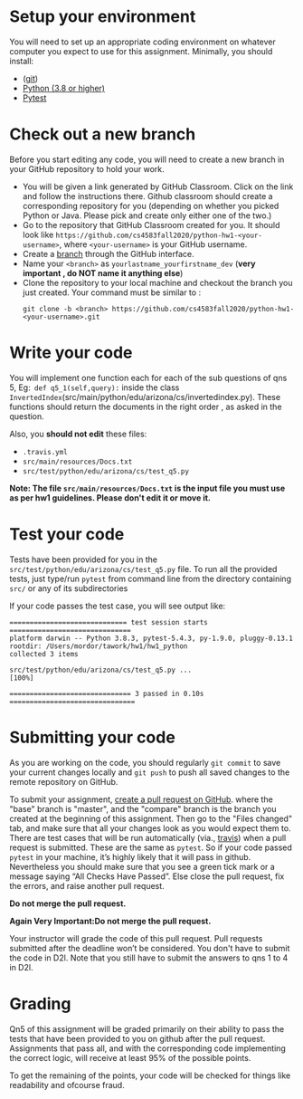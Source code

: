 # Setup your environment

You will need to set up an appropriate coding environment on whatever computer
you expect to use for this assignment.
Minimally, you should install:
 
* (<a href="https://git-scm.com/downloads/" target="_blank">git</a>)
* [Python (3.8 or higher)](https://www.python.org/)
* [Pytest](https://docs.pytest.org/en/stable/)


# Check out a new branch

Before you start editing any code, you will need to create a new branch in your
GitHub repository to hold your work.

- You will be given a link generated by GitHub Classroom. Click on the link and follow the instructions there. Github classroom should create a corresponding repository for you (depending on whether you picked Python or Java. Please pick and create only either one of the two.)
- Go to the repository that GitHub Classroom created for you. It should look like
`https://github.com/cs4583fall2020/python-hw1-<your-username>`, where
`<your-username>` is your GitHub username. 
- Create a [branch](https://help.github.com/articles/creating-and-deleting-branches-within-your-repository/) through the GitHub interface.
- Name your `<branch>` as `yourlastname_yourfirstname_dev` (**very important , do NOT name it anything else**)
- Clone the repository to your local machine and checkout the branch you
just created. Your command must be similar to :
   ```
   git clone -b <branch> https://github.com/cs4583fall2020/python-hw1-<your-username>.git
   ```

# Write your code

You will implement one function each for each of the sub questions of qns 5, Eg:` def q5_1(self,query):` inside 
the class `InvertedIndex`(src/main/python/edu/arizona/cs/invertedindex.py). These functions should return the documents in the right order , as asked in the question. 

Also, you **should not edit** these files:
- `.travis.yml`
- `src/main/resources/Docs.txt`
- `src/test/python/edu/arizona/cs/test_q5.py`

**Note: The file `src/main/resources/Docs.txt` is the input file you must use as per hw1 guidelines. Please don't edit it or move it.**

# Test your code

Tests have been provided for you in the `src/test/python/edu/arizona/cs/test_q5.py` file.
To run all the provided tests, just type/run  ``pytest`` from command line from the directory containing `src/` or any of its subdirectories

If your code passes the test case, you will see output like:
```
============================= test session starts ==============================
platform darwin -- Python 3.8.3, pytest-5.4.3, py-1.9.0, pluggy-0.13.1
rootdir: /Users/mordor/tawork/hw1/hw1_python
collected 3 items                                                              

src/test/python/edu/arizona/cs/test_q5.py ...                            [100%]

============================== 3 passed in 0.10s ===============================
```

# Submitting your code

As you are working on the code, you should regularly `git commit` to save your
current changes locally and `git push` to push all saved changes to the remote
repository on GitHub.    

To submit your assignment,
[create a pull request on GitHub](https://help.github.com/articles/creating-a-pull-request/#creating-the-pull-request).
where the "base" branch is "master", and the "compare" branch is the branch you
created at the beginning of this assignment.
Then go to the "Files changed" tab, and make sure that all your changes look as you would expect them
to.
There are test cases that will be run automatically (via., [travis](https://travis-ci.com/))
when a pull request is submitted. 
These are the same as `pytest`. 
So if your code passed `pytest` in your machine, 
it’s highly likely that it will pass in github. Nevertheless 
you should make sure that you see a green tick mark or a message 
saying “All Checks Have Passed”. Else close the pull request, fix the errors, and raise another pull request.

**Do not merge the pull request.**

**Again Very Important:Do not merge the pull request.**

Your instructor will grade the code of this pull request. 
Pull requests submitted after the deadline won’t be considered.
You don't have to submit the code in D2l. Note that you still have to submit the answers to qns 1 to 4 in D2l.

# Grading

Qn5 of this assignment will be graded primarily on their ability to pass the tests that
have been provided to you on github after the pull request.
Assignments that pass all, and with the corresponding code implementing the correct logic, will receive at least 95% of the
possible points.

To get the remaining of the points, your code will be checked for things like readability and ofcourse fraud.

